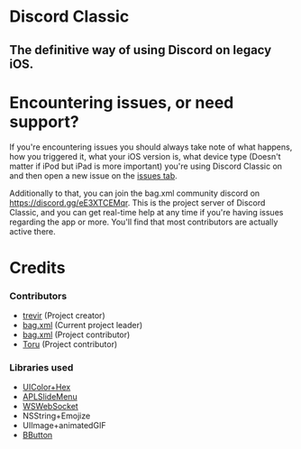 # Discord Classic
## The definitive way of using Discord on legacy iOS.


# Encountering issues, or need support?
If you're encountering issues you should always take note of what happens, how you triggered it, what your iOS version is, what device type (Doesn't matter if iPod but iPad is more important) you're using Discord Classic on and then open a new issue on the [issues tab](https://github.com/bag-xml/iOS-Discord-Classic/issues).

Additionally to that, you can join the bag.xml community discord on https://discord.gg/eE3XTCEMqr. This is the project server of Discord Classic, and you can get real-time help at any time if you're having issues regarding the app or more. You'll find that most contributors are actually active there.
# Credits

### Contributors
- [trevir](https://github.com/trev3d) (Project creator)
- [bag.xml](https://github.com/bag-xml) (Current project leader)
- [bag.xml](https://github.com/ObscureMosquito) (Project contributor)
- [Toru](https://github.com/ToruTheRedFox) (Project contributor)

### Libraries used

- [UIColor+Hex](https://github.com/bag-xml/UIColor-Hex)
- [APLSlideMenu](https://github.com/apploft/APLSlideMenu)
- [WSWebSocket](https://github.com/ndcube/WebSocket-for-Objective-C)
- NSString+Emojize
- UIImage+animatedGIF
- [BButton](https://github.com/mattlawer/BButton)
